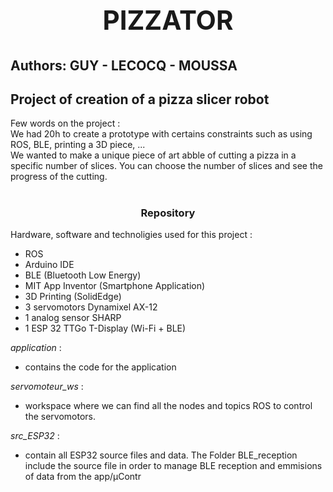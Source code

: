 # <center> <h2>PIZZATOR</h2> </center>	
## Authors: GUY - LECOCQ - MOUSSA	
## Project of creation of a pizza slicer robot 

Few words on the project :  
We had 20h to create a prototype with certains constraints such as using ROS, BLE, printing a 3D piece, ...  
We wanted to make a unique piece of art abble of cutting a pizza in a specific number of slices. You can choose the number of slices and see the progress of the cutting.
#
<center> <h3>Repository</h3> </center>

Hardware, software and technoligies used for this project :
* ROS
* Arduino IDE
* BLE (Bluetooth Low Energy)
* MIT App Inventor (Smartphone Application)
* 3D Printing (SolidEdge)
* 3 servomotors Dynamixel AX-12
* 1 analog sensor SHARP
* 1 ESP 32 TTGo T-Display (Wi-Fi + BLE)
  
*application* : 
* contains the code for the application

*servomoteur_ws* :
* workspace where we can find all the nodes and topics ROS to control the servomotors.  

*src_ESP32* :
* contain all ESP32 source files and data. The Folder BLE_reception include the source file in order to manage BLE reception and emmisions of data from the app/µContr
